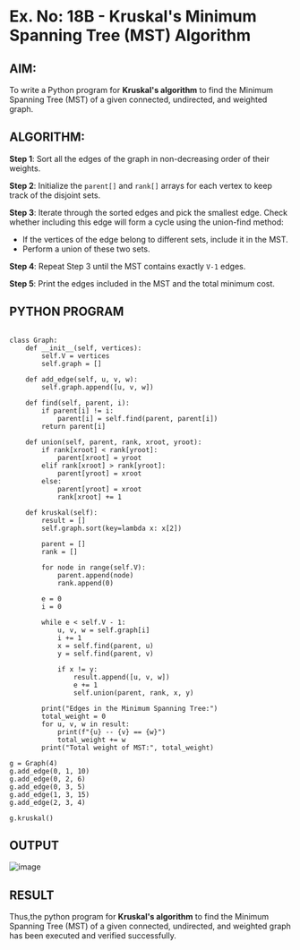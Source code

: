 # Ex. No: 18B - Kruskal's Minimum Spanning Tree (MST) Algorithm

## AIM:
To write a Python program for **Kruskal's algorithm** to find the Minimum Spanning Tree (MST) of a given connected, undirected, and weighted graph.

## ALGORITHM:

**Step 1**: Sort all the edges of the graph in non-decreasing order of their weights.

**Step 2**: Initialize the `parent[]` and `rank[]` arrays for each vertex to keep track of the disjoint sets.

**Step 3**: Iterate through the sorted edges and pick the smallest edge. Check whether including this edge will form a cycle using the union-find method:
- If the vertices of the edge belong to different sets, include it in the MST.
- Perform a union of these two sets.

**Step 4**: Repeat Step 3 until the MST contains exactly `V-1` edges.

**Step 5**: Print the edges included in the MST and the total minimum cost.

## PYTHON PROGRAM

```

class Graph:
    def __init__(self, vertices):
        self.V = vertices
        self.graph = []

    def add_edge(self, u, v, w):
        self.graph.append([u, v, w])

    def find(self, parent, i):
        if parent[i] != i:
            parent[i] = self.find(parent, parent[i])
        return parent[i]

    def union(self, parent, rank, xroot, yroot):
        if rank[xroot] < rank[yroot]:
            parent[xroot] = yroot
        elif rank[xroot] > rank[yroot]:
            parent[yroot] = xroot
        else:
            parent[yroot] = xroot
            rank[xroot] += 1

    def kruskal(self):
        result = []
        self.graph.sort(key=lambda x: x[2])

        parent = []
        rank = []

        for node in range(self.V):
            parent.append(node)
            rank.append(0)

        e = 0
        i = 0

        while e < self.V - 1:
            u, v, w = self.graph[i]
            i += 1
            x = self.find(parent, u)
            y = self.find(parent, v)

            if x != y:
                result.append([u, v, w])
                e += 1
                self.union(parent, rank, x, y)

        print("Edges in the Minimum Spanning Tree:")
        total_weight = 0
        for u, v, w in result:
            print(f"{u} -- {v} == {w}")
            total_weight += w
        print("Total weight of MST:", total_weight)

g = Graph(4)
g.add_edge(0, 1, 10)
g.add_edge(0, 2, 6)
g.add_edge(0, 3, 5)
g.add_edge(1, 3, 15)
g.add_edge(2, 3, 4)

g.kruskal()

```

## OUTPUT
![image](https://github.com/user-attachments/assets/a45ec331-988c-41ce-9ced-a3542e5ba63a)

## RESULT
Thus,the python program for **Kruskal's algorithm** to find the Minimum Spanning Tree (MST) of a given connected, undirected, and weighted graph has been executed and verified successfully.
